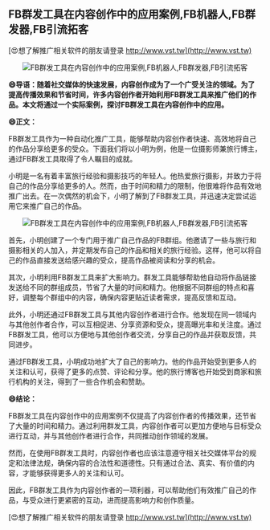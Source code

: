 ## **FB群发工具在内容创作中的应用案例,FB机器人,FB群发器,FB引流拓客**

[😍想了解推广相关软件的朋友请登录 http://www.vst.tw](http://www.vst.tw)

 <center><img src="https://vst.tw/MP4/tuiguang/png/6.png" alt="FB群发工具在内容创作中的应用案例,FB机器人,FB群发器,FB引流拓客"></center>

**😄导语：随着社交媒体的快速发展，内容创作成为了一个广受关注的领域。为了提高传播效果和节省时间，许多内容创作者开始利用FB群发工具来推广他们的作品。本文将通过一个实际案例，探讨FB群发工具在内容创作中的应用。**

**😄正文：**

FB群发工具作为一种自动化推广工具，能够帮助内容创作者快速、高效地将自己的作品分享给更多的受众。下面我们将以小明为例，他是一位摄影师兼旅行博主，通过FB群发工具取得了令人瞩目的成就。

小明是一名有着丰富旅行经验和摄影技巧的年轻人。他热爱旅行摄影，并致力于将自己的作品分享给更多的人。然而，由于时间和精力的限制，他很难将作品有效地推广出去。在一次偶然的机会下，小明了解到了FB群发工具，并迅速决定尝试运用它来推广自己的作品。

 <center><img src="https://vst.tw/MP4/tuiguang/png/5.png" alt="FB群发工具在内容创作中的应用案例,FB机器人,FB群发器,FB引流拓客"></center>

首先，小明创建了一个专门用于推广自己作品的FB群组。他邀请了一些与旅行和摄影相关的人加入，并定期发布自己的作品和相关的旅行经验。这样，他可以将自己的作品直接发送给感兴趣的受众，提高作品被阅读和分享的机会。

其次，小明利用FB群发工具来扩大影响力。群发工具能够帮助他自动将作品链接发送给不同的群组成员，节省了大量的时间和精力。他根据不同群组的特点和喜好，调整每个群组中的内容，确保内容更贴近读者需求，提高反馈和互动。

此外，小明还通过FB群发工具与其他内容创作者进行合作。他发现在同一领域内与其他创作者合作，可以互相促进、分享资源和受众，提高曝光率和关注度。通过FB群发工具，他可以方便地与其他创作者交流，分享自己的作品并获取反馈，共同进步。

通过FB群发工具，小明成功地扩大了自己的影响力。他的作品开始受到更多人的关注和认可，获得了更多的点赞、评论和分享。他的旅行博客也开始受到商家和旅行机构的关注，得到了一些合作机会和赞助。

**😄结论：**

FB群发工具在内容创作中的应用案例不仅提高了内容创作者的传播效果，还节省了大量的时间和精力。通过利用群发工具，内容创作者可以更加方便地与目标受众进行互动，并与其他创作者进行合作，共同推动创作领域的发展。

然而，在使用FB群发工具时，内容创作者也应该注意遵守相关社交媒体平台的规定和法律法规，确保内容的合法性和道德性。只有通过合法、真实、有价值的内容，才能够获得更多人的关注和认可。

因此，FB群发工具作为内容创作者的一项利器，可以帮助他们有效推广自己的作品，与受众进行更紧密的互动，进而提高影响力和创作质量。

[😍想了解推广相关软件的朋友请登录 http://www.vst.tw](http://www.vst.tw)



